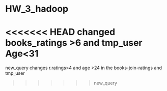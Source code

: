 # HW_3_hadoop
<<<<<<< HEAD
changed books_ratings >6 and tmp_user Age<31
=======
new_query changes r.ratings>4 and age >24 in the books-join-ratings and tmp_user
>>>>>>> new_query
